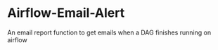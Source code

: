 # Airflow-Email-Alert
An email report function to get emails when a DAG finishes running on airflow

